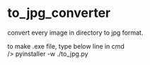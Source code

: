 # to_jpg_converter
convert every image in directory to jpg format.

to make .exe file, type below line in cmd  
/> pyinstaller -w ./to_jpg.py
